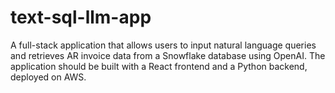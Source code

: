 # text-sql-llm-app
A full-stack application that allows users to input natural language queries and retrieves AR invoice data from a  Snowflake database using OpenAI. The application should be built with a React frontend and a Python backend, deployed on  AWS. 
